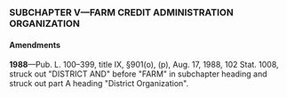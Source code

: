 ### SUBCHAPTER V—FARM CREDIT ADMINISTRATION ORGANIZATION ###

#### Amendments ####

**1988**—Pub. L. 100–399, title IX, §901(o), (p), Aug. 17, 1988, 102 Stat. 1008, struck out "DISTRICT AND" before "FARM" in subchapter heading and struck out part A heading "District Organization".
